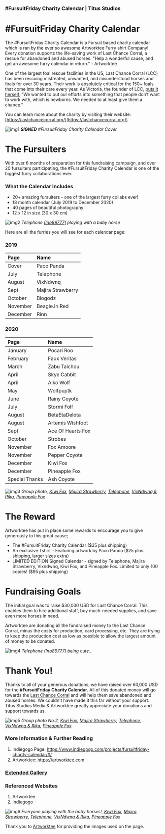 ### #FursuitFriday Charity Calendar | Titus Studios
# #FursuitFriday Charity Calendar

The #FursuitFriday Charity Calendar is a Fursuit based charity calendar which is ran by the ever so awesome Artworktee Furry shirt Company! Every donation supports the life-saving work of Last Chance Corral, a rescue for abandoned and abused horses.  "Help a wonderful cause, and get an awesome furry calendar in return." - Artworktee

One of the largest foal rescue facilities in the US, Last Chance Corral (LCC) has been rescuing mistreated, unwanted, and misunderstood horses and foals for over 30 years. Their work is absolutely critical for the 150+ foals that come into their care every year. As Victoria, the founder of LCC, [puts it herself,](https://mashable.com/2015/06/14/last-chance-corral/) “We wanted to put our efforts into something that people don’t want to work with, which is newborns. We needed to at least give them a chance.” 

You can learn more about the charity by visiting their website: [https://lastchancecorral.org/](https://lastchancecorral.org/)

![img1](https://i.imgur.com/Z3skDSV.jpg?1)
_**SIGNED** #FursuitFriday Charity Calendar Cover_


# The Fursuiters

With over 6 months of preparation for this fundraising campaign, and over 20 fursuiters participating, the #FursuitFriday Charity Calendar is one of the biggest furry collaborations ever.

### What the Calendar Includes

 * 20+ amazing fursuiters - one of the largest furry collabs ever!
 * 18 month calendar (July 2019 to December 2020)
 * 40 pages of beautiful photography
 * 12 x 12 in size (30 x 30 cm)
 
 
![img2](https://i.imgur.com/7nTPnCr.jpg)
_Telephone [(Ino89777)](https://twitter.com/TheInodog) playing with a baby horse_

 
 Here are all the furries you will see for each calendar page:

### 2019

| Page        | Name         |
|:-------------|:------------------|
| Cover        | Paco Panda |
| July         | Telephone |
| August       | VixNdwnq |
| Sept         | Majira Strawberry |
| October      | Biogodz |
| November     | Beagle.In.Red |
| December     | Rinn |


### 2020

| Page        | Name         |
|:-------------|:------------------|
| January      | Pocari Roo |
| February     | Faux Veritas |
| March        | Zabu Taichou |
| April        | Skye Cabbit |
| April        | Aiko Wolf |
| May          | Wolfpuptk |
| June         | Rainy Coyote |
| July         | Stormi Folf |
| August       | BetaEtaDelota |
| August       | Artemis Wishfoot |
| Sept         | Ace Of Hearts Fox |
| October      | Strobes |
| November     | Fox Amoore |
| November     | Pepper Coyote |
| December     | Kiwi Fox |
| December     | Pineapple Fox |
| Special Thanks | Ash Coyote |


![img3](https://i.imgur.com/RN1Fk6d.jpg)
_Group photo, [Kiwi Fox](https://twitter.com/Kiwi_Foxx), [Majira Strawberry](https://twitter.com/tallfuzzball), [Telephone](https://twitter.com/TheInodog), [VixNdwnq & Rika](https://twitter.com/VixNdwnq), [Pineapple Fox](https://twitter.com/ThePineappleFox)_


# The Reward

Artworktee has put in place some rewards to encourage you to give generously to this great cause;
 * The #FursuitFriday Charity Calendar ($35 plus shipping)
 * An exclusive Tshirt - Featuring artwork by Paco Panda ($25 plus shipping, larger sizes extra)
 * LIMITED EDITION Signed Calendar - signed by Telephone, Majira Strawberry, Vixndwnq, Kiwi Fox, and Pineapple Fox. Limited to only 100  copies! ($95 plus shipping)


# Fundraising Goals

The initial goal was to raise $30,000 USD for Last Chance Corral. This enables them to hire additional staff, buy much-needed supplies, and save even more horses in need. 

Artworktee are donating all the fundraised money to the Last Chance Corral, minus the costs for production, card processing, etc. They are trying to keep the production cost as low as possible to allow the largest amount of money to be donated.


![img4](https://i.imgur.com/k2Izr0j.jpg)
_Telephone [(Ino89777)](https://twitter.com/TheInodog) being cute..._


# Thank You!

Thanks to all of your generous donations, we have raised over 60,000 USD for the **#FursuitFriday Charity Calendar.** All of this donated money will go towards the [Last Chance Corral](https://lastchancecorral.org) and will help them save abandoned and abused horses. We couldn't have made it this far without your support. Titus Studios Media & Artworktee greatly appreciate your donations and support towards us.

![img5](https://i.imgur.com/GMmp3rw.jpg)
_Group photo No.2, [Kiwi Fox](https://twitter.com/Kiwi_Foxx), [Majira Strawberry](https://twitter.com/tallfuzzball), [Telephone](https://twitter.com/TheInodog), [VixNdwnq & Rika](https://twitter.com/VixNdwnq), [Pineapple Fox](https://twitter.com/ThePineappleFox)_


### More Information & Further Reading
1. Indiegogo Page: https://www.indiegogo.com/projects/fursuitfriday-charity-calendar/#/
2. Artworktee: https://artworktee.com

### [Extended Gallery](https://titusstudiosmediagroup.github.io/content/uploads/2019/ffcc-gallery)

### Referenced Websites 
1. Artworktee
2. Indiegogo


![img6](https://i.imgur.com/mPUeq7R.jpg)
_Everyone playing with the baby horses!, [Kiwi Fox](https://twitter.com/Kiwi_Foxx), [Majira Strawberry](https://twitter.com/tallfuzzball), [Telephone](https://twitter.com/TheInodog), [VixNdwnq & Rika](https://twitter.com/VixNdwnq), [Pineapple Fox](https://twitter.com/ThePineappleFox)_



Thank you to [Artworktee](https://artworktee.com/) for providing the images used on the page.


